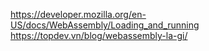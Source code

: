 https://developer.mozilla.org/en-US/docs/WebAssembly/Loading_and_running
https://topdev.vn/blog/webassembly-la-gi/
